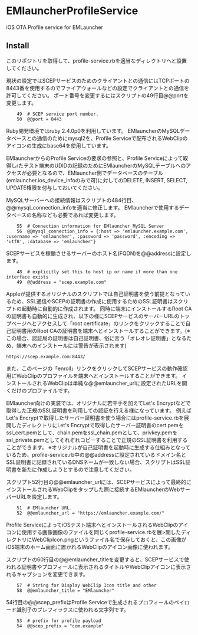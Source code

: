 # EMlauncherProfileService
iOS OTA Profile service for EMLauncher

## Install

このリポジトリを取得して、profile-service.rbを適当なディレクトリへと設置してください。

現状の設定ではSCEPサービスのためのクライアントとの通信にはTCPポートの8443番を使用するのでファイアウォールなどの設定でクライアントとの通信を許可してください。
ポート番号を変更するにはスクリプトの49行目@@portを変更します。

```
    49	# SCEP service port number.
    50	@@port = 8443
```

Ruby開発環境ではruby 2.4.0p0を利用しています。
EMlauncherのMySQLデータベースとの通信のためにmysql2を、Profile Serviceで配布されるWebClipのアイコンの生成にbase64を使用しています。

EMlauncherからのProfile Serviceの要求の参照と、Profile Serviceによって取得しrたテスト端末のUDIDの記録のためにEMlauncherのMySQLテーブルへのアクセスが必要となるので、EMlauncher側でデータベースのテーブル(emlauncher.ios_device_infoのみで可)に対してのDELETE, INSERT, SELECT, UPDATE権限を付与しておいてください。

MySQLサーバーへの接続情報はスクリプトの484行目、@@mysql_connection_infoを適当に修正します。
EMlauncherで使用するデータベースの名称なども必要であれば変更します。

```
    55	# Connection information for EMlauncher MySQL Server
    56	@@mysql_connection_info = {:host => 'emlauncher.example.com', :username => 'emlauncher', :password => 'password', :encoding => 'utf8', :database => 'emlauncher'}
```

SCEPサービスを稼働させるサーバーのホスト名(FQDN)を@@addressに設定します。

```
    48	# explicitly set this to host ip or name if more than one interface exists
    49	@@address = "scep.example.com"
```

Appleが提供するオリジナルのスクリプトでは自己証明書を使う前提となっているため、SSL通信やSCEPの証明書の作成に使用するためのSSL証明書はスクリプトの起動時に自動的に作成されます。
同時に端末にインストールするRoot CAの証明書も自動的に生成され、以下の様にSCEPサービスのサーバーURLのトップページへとアクセスして「root certificate」のリンクをクリックすることで自己証明書用のRoot CAの証明書を端末へとインストールすることができます。(※この場合、認証局の証明書は自己証明書、俗に言う「オレオレ証明書」となるため、端末へのインストールには警告が表示されます)

```
https://scep.example.com:8443/
```

また、このページの「enroll」リンクをクリックしてSCEPサービスの動作確認用にWebClipのプロファイルを端末へとインストールすることができます。
インストールされるWebClipは単純な@@emlauncher_urlに設定されたURLを開くだけのプロファイルです。

EMlauncher向けの実装では、オリジナルに若干手を加えてLet's Encryptなどで取得した正規のSSL証明書を利用しての認証を行える様になっています。
例えばLet's Encryptで取得したサーバー証明書を使う場合にはprofile-service.rbを展開したディレクトリにLet's Encryptで取得したサーバー証明書のcert.pemをssl_cert.pemとして、chain.pemをssl_chain.pemとして、privkey.pemをssl_private.pemとしてそれぞれコピーすることで正規のSSL証明書を利用することができます。
※オリジナルが自己証明書を起動時に生成する仕組みとなっているため、profile-service.rb中の@@addressに設定されているドメイン名とSSL証明書に記録されているDNSネームが一致しない場合、スクリプトはSSL証明書を新たに作成しようとするので注意してください。

スクリプト52行目の@@emlauncher_urlには、SCEPサービスによって最終的にインストールされるWebClipをタップした際に接続するEMlauncherのWebサーバーURLを設定します。

```
    51	# EMlauncher URL.
    52	@@emlauncher_url = "https://emlauncher.example.com/"
```

Profile ServiceによってiOSテスト端末へとインストールされるWebClipのアイコンに使用する画像画像のファイルを同じくprofile-service.rbを展>開したディレクトリにWebClipIcon.pngというファイル名で保存しておくと、この画像がiOS端末のホーム画面に置かれるWebClipのアイコン画像に使われます。

スクリプトの60行目の@@emlauncher_titleを変更すると、SCEPサービスで使われる証明書やプロフィールに表示されるタイトルやWebClipアイコンに表示されるキャプションを変更できます。

```
    57	# String for Display WebClip Icon title and other
    58	@@emlauncher_title = "EMlauncher"
```

54行目の@@scep_prefixはProfile Serviceで生成されるプロフィールのペイロード識別子のプレフィックスに使われる文字列です。

```
    53	# prefix for profile payload
    54	@@scep_prefix = "com.example"
```

